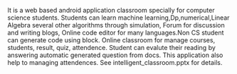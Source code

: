It is a web based android application classroom specially for computer science students.
Students can learn machine learning,Dp,numerical,Linear Algebra several other algorithms through simulation, Forum for discussion and writing blogs, Online code editor for many languages.Non CS student can generate code using block. Online classroom for manage courses, students, result, quiz, attendence. Student can evalute their reading by answering automatic generated question from docs. This application also help to managing attendences.
See intelligent_classroom.pptx for details.
